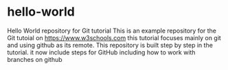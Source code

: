 # hello-world
Hello World repository for Git tutorial
This is an example repository for the Git tutoial on https://www.w3schools.com
this tutorial focuses mainly on git and using github as its remote.
This repository is built step by step in the tutorial.
it now include steps for GitHub
including how to work with branches on github
